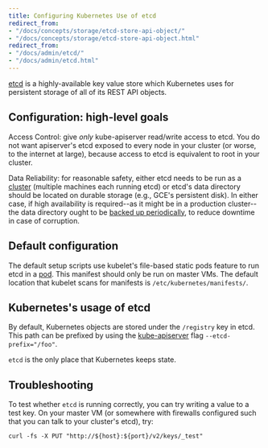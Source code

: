```yaml
---
title: Configuring Kubernetes Use of etcd
redirect_from:
- "/docs/concepts/storage/etcd-store-api-object/"
- "/docs/concepts/storage/etcd-store-api-object.html"
redirect_from:
- "/docs/admin/etcd/"
- "/docs/admin/etcd.html"
---
```


[etcd](https://coreos.com/etcd/docs/latest/) is a highly-available key value
store which Kubernetes uses for persistent storage of all of its REST API
objects.

## Configuration: high-level goals

Access Control: give *only* kube-apiserver read/write access to etcd. You do not
want apiserver's etcd exposed to every node in your cluster (or worse, to the
internet at large), because access to etcd is equivalent to root in your
cluster.

Data Reliability: for reasonable safety, either etcd needs to be run as a
[cluster](/docs/admin/high-availability/#clustering-etcd) (multiple machines each running
etcd) or etcd's data directory should be located on durable storage (e.g., GCE's
persistent disk). In either case, if high availability is required--as it might
be in a production cluster--the data directory ought to be [backed up
periodically](https://coreos.com/etcd/docs/latest/op-guide/recovery.html),
to reduce downtime in case of corruption.

## Default configuration

The default setup scripts use kubelet's file-based static pods feature to run etcd in a
[pod](http://releases.k8s.io/{{page.githubbranch}}/cluster/saltbase/salt/etcd/etcd.manifest). This manifest should only
be run on master VMs. The default location that kubelet scans for manifests is
`/etc/kubernetes/manifests/`.

## Kubernetes's usage of etcd

By default, Kubernetes objects are stored under the `/registry` key in etcd.
This path can be prefixed by using the [kube-apiserver](/docs/admin/kube-apiserver) flag
`--etcd-prefix="/foo"`.

`etcd` is the only place that Kubernetes keeps state.

## Troubleshooting

To test whether `etcd` is running correctly, you can try writing a value to a
test key. On your master VM (or somewhere with firewalls configured such that
you can talk to your cluster's etcd), try:

```shell
curl -fs -X PUT "http://${host}:${port}/v2/keys/_test"
```
